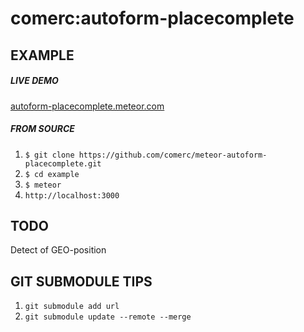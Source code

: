 comerc:autoform-placecomplete
=============================

EXAMPLE
----
##### LIVE DEMO
[autoform-placecomplete.meteor.com](http://autoform-placecomplete.meteor.com/)

##### FROM SOURCE
1. `$ git clone https://github.com/comerc/meteor-autoform-placecomplete.git`
2. `$ cd example`
3. `$ meteor`
4. `http://localhost:3000`

TODO
----
Detect of GEO-position

GIT SUBMODULE TIPS
------------------
1. `git submodule add url`
2. `git submodule update --remote --merge`
